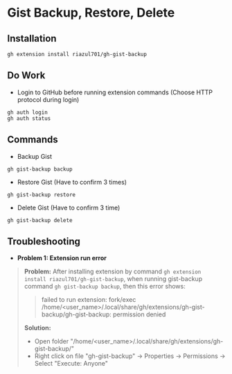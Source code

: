 # Gist Backup, Restore, Delete

## Installation

```shellscript
gh extension install riazul701/gh-gist-backup
```

## Do Work

* Login to GitHub before running extension commands (Choose HTTP protocol during login)
```shellscript
gh auth login
gh auth status
```

## Commands

* Backup Gist
```shellscript
gh gist-backup backup
```

* Restore Gist (Have to confirm 3 times)
```shellscript
gh gist-backup restore
```

* Delete Gist (Have to confirm 3 time)
```shellscript
gh gist-backup delete
```

## Troubleshooting

* **Problem 1: Extension run error**

> **Problem:** After installing extension by command `gh extension install riazul701/gh-gist-backup`, when running gist-backup command `gh gist-backup backup`, then this error shows:
>> failed to run extension: fork/exec /home/<user_name>/.local/share/gh/extensions/gh-gist-backup/gh-gist-backup: permission denied
>
> **Solution:** 
> * Open folder "/home/<user_name>/.local/share/gh/extensions/gh-gist-backup/"
> * Right click on file "gh-gist-backup" -> Properties -> Permissions -> Select "Execute: Anyone"

